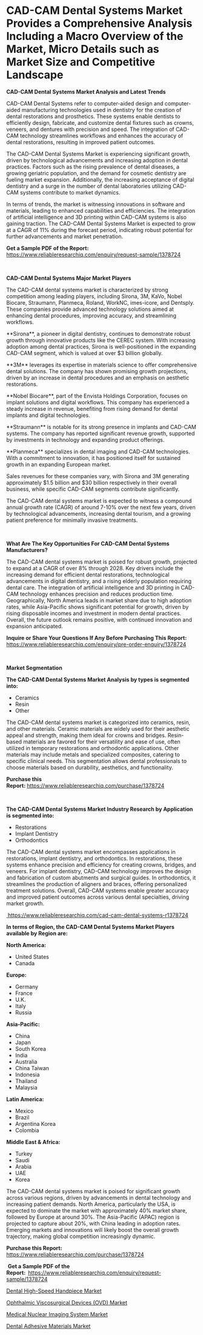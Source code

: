 <p><h1>CAD-CAM Dental Systems Market Provides a Comprehensive Analysis Including a Macro Overview of the Market, Micro Details such as Market Size and Competitive Landscape</h1></p><p><strong>CAD-CAM Dental Systems Market Analysis and Latest Trends</strong></p>
<p><p>CAD-CAM Dental Systems refer to computer-aided design and computer-aided manufacturing technologies used in dentistry for the creation of dental restorations and prosthetics. These systems enable dentists to efficiently design, fabricate, and customize dental fixtures such as crowns, veneers, and dentures with precision and speed. The integration of CAD-CAM technology streamlines workflows and enhances the accuracy of dental restorations, resulting in improved patient outcomes.</p><p>The CAD-CAM Dental Systems Market is experiencing significant growth, driven by technological advancements and increasing adoption in dental practices. Factors such as the rising prevalence of dental diseases, a growing geriatric population, and the demand for cosmetic dentistry are fueling market expansion. Additionally, the increasing acceptance of digital dentistry and a surge in the number of dental laboratories utilizing CAD-CAM systems contribute to market dynamics.</p><p>In terms of trends, the market is witnessing innovations in software and materials, leading to enhanced capabilities and efficiencies. The integration of artificial intelligence and 3D printing within CAD-CAM systems is also gaining traction. The CAD-CAM Dental Systems Market is expected to grow at a CAGR of 11% during the forecast period, indicating robust potential for further advancements and market penetration.</p></p>
<p><strong>Get a Sample PDF of the Report:&nbsp;</strong> <a href="https://www.reliableresearchiq.com/enquiry/request-sample/1378724?utm_campaign=973&utm_medium=2&utm_source=Github&utm_content=ia&utm_term=04032025&utm_id=cad-cam-dental-systems">https://www.reliableresearchiq.com/enquiry/request-sample/1378724</a></p>
<p>&nbsp;</p>
<p><strong>CAD-CAM Dental Systems Major Market Players</strong></p>
<p><p>The CAD-CAM dental systems market is characterized by strong competition among leading players, including Sirona, 3M, KaVo, Nobel Biocare, Straumann, Planmeca, Roland, WorkNC, imes-icore, and Dentsply. These companies provide advanced technology solutions aimed at enhancing dental procedures, improving accuracy, and streamlining workflows.</p><p>**Sirona**, a pioneer in digital dentistry, continues to demonstrate robust growth through innovative products like the CEREC system. With increasing adoption among dental practices, Sirona is well-positioned in the expanding CAD-CAM segment, which is valued at over $3 billion globally.</p><p>**3M** leverages its expertise in materials science to offer comprehensive dental solutions. The company has shown promising growth projections, driven by an increase in dental procedures and an emphasis on aesthetic restorations.</p><p>**Nobel Biocare**, part of the Envista Holdings Corporation, focuses on implant solutions and digital workflows. This company has experienced a steady increase in revenue, benefiting from rising demand for dental implants and digital technologies.</p><p>**Straumann** is notable for its strong presence in implants and CAD-CAM systems. The company has reported significant revenue growth, supported by investments in technology and expanding product offerings.</p><p>**Planmeca** specializes in dental imaging and CAD-CAM technologies. With a commitment to innovation, it has positioned itself for sustained growth in an expanding European market.</p><p>Sales revenues for these companies vary, with Sirona and 3M generating approximately $1.5 billion and $30 billion respectively in their overall business, while specific CAD-CAM segments contribute significantly.</p><p>The CAD-CAM dental systems market is expected to witness a compound annual growth rate (CAGR) of around 7-10% over the next few years, driven by technological advancements, increasing dental tourism, and a growing patient preference for minimally invasive treatments.</p></p>
<p>&nbsp;</p>
<p><strong>What Are The Key Opportunities For CAD-CAM Dental Systems Manufacturers?</strong></p>
<p><p>The CAD-CAM dental systems market is poised for robust growth, projected to expand at a CAGR of over 8% through 2028. Key drivers include the increasing demand for efficient dental restorations, technological advancements in digital dentistry, and a rising elderly population requiring dental care. The integration of artificial intelligence and 3D printing in CAD-CAM technology enhances precision and reduces production time. Geographically, North America leads in market share due to high adoption rates, while Asia-Pacific shows significant potential for growth, driven by rising disposable incomes and investment in modern dental practices. Overall, the future outlook remains positive, with continued innovation and expansion anticipated.</p></p>
<p><strong>Inquire or Share Your Questions If Any Before Purchasing This Report:</strong> <a href="https://www.reliableresearchiq.com/enquiry/pre-order-enquiry/1378724?utm_campaign=973&utm_medium=2&utm_source=Github&utm_content=ia&utm_term=04032025&utm_id=cad-cam-dental-systems">https://www.reliableresearchiq.com/enquiry/pre-order-enquiry/1378724</a></p>
<p>&nbsp;</p>
<p><strong>Market Segmentation</strong></p>
<p><strong>The CAD-CAM Dental Systems Market Analysis by types is segmented into:</strong></p>
<p><ul><li>Ceramics</li><li>Resin</li><li>Other</li></ul></p>
<p><p>The CAD-CAM dental systems market is categorized into ceramics, resin, and other materials. Ceramic materials are widely used for their aesthetic appeal and strength, making them ideal for crowns and bridges. Resin-based materials are favored for their versatility and ease of use, often utilized in temporary restorations and orthodontic applications. Other materials may include metals and specialized composites, catering to specific clinical needs. This segmentation allows dental professionals to choose materials based on durability, aesthetics, and functionality.</p></p>
<p><strong>Purchase this Report:&nbsp;</strong><a href="https://www.reliableresearchiq.com/purchase/1378724?utm_campaign=973&utm_medium=2&utm_source=Github&utm_content=ia&utm_term=04032025&utm_id=cad-cam-dental-systems">https://www.reliableresearchiq.com/purchase/1378724</a></p>
<p>&nbsp;</p>
<p><strong>The CAD-CAM Dental Systems Market Industry Research by Application is segmented into:</strong></p>
<p><ul><li>Restorations</li><li>Implant Dentistry</li><li>Orthodontics</li></ul></p>
<p><p>The CAD-CAM dental systems market encompasses applications in restorations, implant dentistry, and orthodontics. In restorations, these systems enhance precision and efficiency for creating crowns, bridges, and veneers. For implant dentistry, CAD-CAM technology improves the design and fabrication of custom abutments and surgical guides. In orthodontics, it streamlines the production of aligners and braces, offering personalized treatment solutions. Overall, CAD-CAM systems enable greater accuracy and improved patient outcomes across various dental specialties, driving market growth.</p></p>
<p><a href="https://www.reliableresearchiq.com/cad-cam-dental-systems-r1378724?utm_campaign=973&utm_medium=2&utm_source=Github&utm_content=ia&utm_term=04032025&utm_id=cad-cam-dental-systems">&nbsp;https://www.reliableresearchiq.com/cad-cam-dental-systems-r1378724</a></p>
<p><strong>In terms of Region, the CAD-CAM Dental Systems Market Players available by Region are:</strong></p>
<p>
    <p> <strong> North America: </strong>
        <ul>
            <li>United States</li>
            <li>Canada</li>
        </ul>
        </p> 
    <p> <strong> Europe: </strong>
        <ul>
            <li>Germany</li>
            <li>France</li>
            <li>U.K.</li>
            <li>Italy</li>
            <li>Russia</li>
        </ul>
        </p> 
    <p> <strong> Asia-Pacific: </strong>
        <ul>
            <li>China</li>
            <li>Japan</li>
            <li>South Korea</li>
            <li>India</li>
            <li>Australia</li>
            <li>China Taiwan</li>
            <li>Indonesia</li>
            <li>Thailand</li>
            <li>Malaysia</li>
        </ul>
        </p> 
    <p> <strong> Latin America: </strong>
        <ul>
            <li>Mexico</li>
            <li>Brazil</li>
            <li>Argentina Korea</li>
            <li>Colombia</li>
        </ul>
        </p> 
    <p> <strong> Middle East & Africa: </strong>
        <ul>
            <li>Turkey</li>
            <li>Saudi</li>
            <li>Arabia</li>
            <li>UAE</li>
            <li>Korea</li>
        </ul>
    </p>
    </p>
<p><p>The CAD-CAM dental systems market is poised for significant growth across various regions, driven by advancements in dental technology and increasing patient demands. North America, particularly the USA, is expected to dominate the market with approximately 40% market share, followed by Europe at around 30%. The Asia-Pacific (APAC) region is projected to capture about 20%, with China leading in adoption rates. Emerging markets and innovations will likely boost the overall growth trajectory, making global competition increasingly dynamic.</p></p>
<p><strong>Purchase this Report: </strong><a href="https://www.reliableresearchiq.com/purchase/1378724?utm_campaign=973&utm_medium=2&utm_source=Github&utm_content=ia&utm_term=04032025&utm_id=cad-cam-dental-systems">https://www.reliableresearchiq.com/purchase/1378724</a></p>
<p>&nbsp;<strong>Get a Sample PDF of the Report:&nbsp;&nbsp;</strong><a href="https://www.reliableresearchiq.com/enquiry/request-sample/1378724?utm_campaign=973&utm_medium=2&utm_source=Github&utm_content=ia&utm_term=04032025&utm_id=cad-cam-dental-systems">https://www.reliableresearchiq.com/enquiry/request-sample/1378724</a></p>
<p><strong></strong></p>
<p><p><a href="https://github.com/negrocybul4w/Market-Research-Report-List-1/blob/main/dental-high-speed-handpiece-market.md?utm_campaign=973&utm_medium=2&utm_source=Github&utm_content=ia&utm_term=04032025&utm_id=cad-cam-dental-systems">Dental High-Speed Handpiece Market</a></p><p><a href="https://github.com/yoshih12/Market-Research-Report-List-4/blob/main/ophthalmic-viscosurgical-devices-ovd-market.md?utm_campaign=973&utm_medium=2&utm_source=Github&utm_content=ia&utm_term=04032025&utm_id=cad-cam-dental-systems">Ophthalmic Viscosurgical Devices (OVD) Market</a></p><p><a href="https://github.com/djoeamakeh/Market-Research-Report-List-1/blob/main/medical-nuclear-imaging-system-market.md?utm_campaign=973&utm_medium=2&utm_source=Github&utm_content=ia&utm_term=04032025&utm_id=cad-cam-dental-systems">Medical Nuclear Imaging System Market</a></p><p><a href="https://github.com/ryanbell8967/Market-Research-Report-List-1/blob/main/dental-adhesive-materials-market.md?utm_campaign=973&utm_medium=2&utm_source=Github&utm_content=ia&utm_term=04032025&utm_id=cad-cam-dental-systems">Dental Adhesive Materials Market</a></p></p>